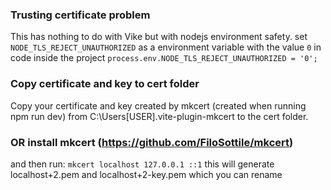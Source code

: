 ### Trusting certificate problem

This has nothing to do with Vike but with nodejs environment safety.
set `NODE_TLS_REJECT_UNAUTHORIZED` as a environment variable with the value `0`
in code inside the project
`process.env.NODE_TLS_REJECT_UNAUTHORIZED = '0';`

### Copy certificate and key to cert folder

Copy your certificate and key created by mkcert (created when running npm run dev) from C:\Users\[USER]\.vite-plugin-mkcert to the cert folder.

### OR install mkcert (https://github.com/FiloSottile/mkcert)

and then run: `mkcert localhost 127.0.0.1 ::1`
this will generate localhost+2.pem and localhost+2-key.pem which you can rename
